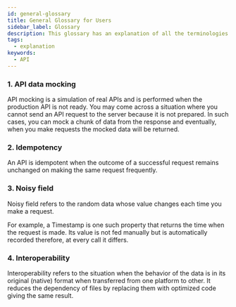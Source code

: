 ```yaml
---
id: general-glossary
title: General Glossary for Users 
sidebar_label: Glossary
description: This glossary has an explanation of all the terminologies that beginners find difficult to understand at first glance.
tags:
  - explanation
keywords:
  - API
---
```


### 1. **API data mocking**

API mocking is a simulation of real APIs and is performed when the production API is not ready. You may come across a situation where you cannot send an API request to the server because it is not prepared. In such cases, you can mock a chunk of data from the response and eventually, when you make requests the mocked data will be returned.


### 2. **Idempotency**

An API is idempotent when the outcome of a successful request remains unchanged on making the same request frequently.


### 3. **Noisy field**

Noisy field refers to the random data whose value changes each time you make a request. 

For example, a Timestamp is one such property that returns the time when the request is made. Its value is not fed manually but is automatically recorded therefore, at every call it differs. 


### 4. **Interoperability**

Interoperability refers to the situation when the behavior of the data is in its original (native) format when transferred from one platform to other. It reduces the dependency of files by replacing them with optimized code giving the same result. 